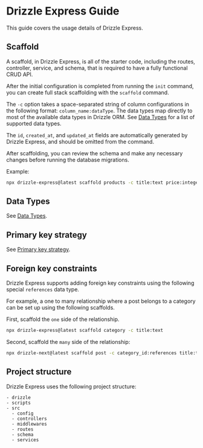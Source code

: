 # Drizzle Express Guide

This guide covers the usage details of Drizzle Express.

## Scaffold

A scaffold, in Drizzle Express, is all of the starter code, including the routes, controller, service, and schema, that is required to have a fully functional CRUD API.

After the initial configuration is completed from running the `init` command, you can create full stack scaffolding with the `scaffold` command.

The `-c` option takes a space-separated string of column configurations in the following format: `column_name:dataType`. The data types map directly to most of the available data types in Drizzle ORM. See [Data Types](/drizzle-next/guide.html#data-types) for a list of supported data types.

The `id`, `created_at`, and `updated_at` fields are automatically generated by Drizzle Express, and should be omitted from the command.

After scaffolding, you can review the schema and make any necessary changes before running the database migrations.

Example:

```bash
npx drizzle-express@latest scaffold products -c title:text price:integer description:text
```

## Data Types

See [Data Types](/drizzle-next/guide.html#data-types).

## Primary key strategy

See [Primary key strategy](/drizzle-next/guide.html#primary-key-strategy).

## Foreign key constraints

Drizzle Express supports adding foreign key constraints using the following special `references` data type.

For example, a one to many relationship where a post belongs to a category can be set up using the following scaffolds.

First, scaffold the `one` side of the relationship.

```bash
npx drizzle-express@latest scaffold category -c title:text
```

Second, scaffold the `many` side of the relationship:

```bash
npx drizzle-next@latest scaffold post -c category_id:references title:text
```

## Project structure

Drizzle Express uses the following project structure:

```text
- drizzle
- scripts
- src
  - config
  - controllers
  - middlewares
  - routes
  - schema
  - services
```
